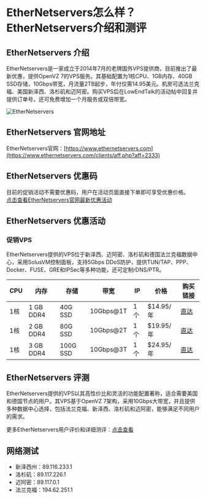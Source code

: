 # EtherNetservers怎么样？EtherNetservers介绍和测评

## EtherNetservers 介绍

EtherNetservers是一家成立于2014年7月的老牌国外VPS提供商，目前推出了最新优惠，提供OpenVZ 7的VPS服务。其基础配置为1核CPU、1GB内存、40GB SSD存储，10Gbps带宽，月流量2TB起步，年付仅需14.95美元。机房可选法兰克福、美国新泽西、洛杉矶和迈阿密。购买VPS后在LowEndTalk的活动帖中回复并提供订单号，还可免费增加一个月服务或双倍带宽。

![EtherNetservers](https://github.com/user-attachments/assets/e6b84368-7e29-4fb6-a97f-1a7abf05fadb)

## EtherNetservers 官网地址

EtherNetservers官网：[https://www.ethernetservers.com](https://www.ethernetservers.com/clients/aff.php?aff=2333)

## EtherNetservers 优惠码

目前的促销活动不需要优惠码，用户在活动页面直接下单即可享受优惠价格。  
[点击查看EtherNetservers官网最新优惠活动](https://www.ethernetservers.com/clients/aff.php?aff=2333)

## EtherNetservers 优惠活动

### 促销VPS

EtherNetservers提供的VPS位于新泽西、迈阿密、洛杉矶和德国法兰克福数据中心，采用SolusVM控制面板，支持5Gbps DDoS防护，提供TUN/TAP、PPP、Docker、FUSE、GRE和IPSec等多种功能，还可定制rDNS/PTR。

| CPU   | 内存        | 存储      | 带宽           | IP  | 价格         | 购买链接                                                                                       |
|-------|-------------|-----------|----------------|-----|--------------|------------------------------------------------------------------------------------------------|
| 1核   | 1 GB DDR4   | 40G SSD   | 10Gbps@1T      | 1个  | $14.95/年    | [直达](https://www.ethernetservers.com/clients/aff.php?aff=2333&pid=142)                      |
| 1核   | 2 GB DDR4   | 80G SSD   | 10Gbps@2T      | 1个  | $19.95/年    | [直达](https://www.ethernetservers.com/clients/aff.php?aff=2333&pid=143)                      |
| 1核   | 3 GB DDR4   | 100G SSD  | 10Gbps@3T      | 1个  | $24.95/年    | [直达](https://www.ethernetservers.com/clients/aff.php?aff=2333&pid=195)                      |

## EtherNetservers 评测

EtherNetservers提供的VPS以其高性价比和灵活的功能配置著称，适合需要美国和德国节点的用户。其VPS基于OpenVZ 7架构，采用10Gbps大带宽，并且提供多种数据中心选择，包括法兰克福、新泽西、洛杉矶和迈阿密，能够满足不同用户的需求。

更多EtherNetservers用户评价和详细测评：[点击查看](https://www.ethernetservers.com/clients/aff.php?aff=2333)

## 网络测试

- 新泽西州：89.116.233.1
- 洛杉矶：89.117.226.1
- 迈阿密：89.117.0.1
- 法兰克福：194.62.251.1


